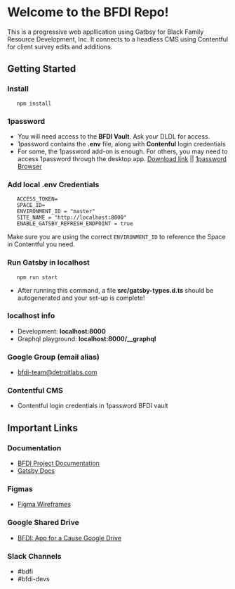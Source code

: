 # Welcome to the BFDI Repo!
This is a progressive web appllication using Gatbsy for Black Family Resource Development, Inc. It connects to a headless CMS using Contentful for client survey edits and additions.
## Getting Started
 
### Install
```
   npm install
```
### 1password
- You will need access to the **BFDI Vault**. Ask your DLDL for access.
- 1password contains the **.env** file, along with **Contenful** login credentials
- For some, the 1password add-on is enough. For others, you may need to access 1password through the desktop app. [Download link](https://1password.com/downloads/mac/) || [1password Browser](https://start.1password.com/signin?l=en)
 
### Add local .env Credentials
```
   ACCESS_TOKEN=
   SPACE_ID=
   ENVIRONMENT_ID = "master"
   SITE_NAME = "http://localhost:8000"
   ENABLE_GATSBY_REFRESH_ENDPOINT = true
```

Make sure you are using the correct `ENVIRONMENT_ID` to reference the Space in Contentful you need.
 
 
### Run Gatsby in localhost
```
   npm run start
```
- After running this command, a file **src/gatsby-types.d.ts** should be autogenerated and your set-up is complete!
### localhost info
- Development: **localhost:8000**
- Graphql playground: **localhost:8000/__graphql**
 
### Google Group (email alias)
- bfdi-team@detroitlabs.com
### Contentful CMS
 
- Contentful login credentials in 1password BFDI vault
 
## Important Links
 
### Documentation
- [BFDI Project Documentation](https://docs.google.com/document/d/1a9-jj-0kGIzNV0E1VCdv1ae3QcDnqB_stGZnxRbJax0/edit#)
- [Gatsby Docs](https://www.gatsbyjs.com/docs/)
 
 
### Figmas
- [Figma Wireframes](https://www.figma.com/file/CSS5ANw7nobFh3pYIqNFgX/BFDI-Designs?node-id=4%3A2)
 
### Google Shared Drive
- [BFDI: App for a Cause Google Drive](https://drive.google.com/drive/folders/0AItW4gRwUbP9Uk9PVA)
 
### Slack Channels
- #bdfi
- #bfdi-devs
